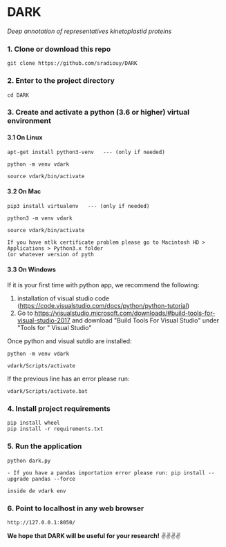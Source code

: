 # DARK
*Deep annotation of representatives kinetoplastid proteins*


### 1. Clone or download this repo

```
git clone https://github.com/sradiouy/DARK
```

### 2. Enter to the project directory

```
cd DARK
```

### 3. Create and activate a python (3.6 or higher) virtual environment  


#### 3.1 On Linux

```
apt-get install python3-venv   --- (only if needed)

python -m venv vdark

source vdark/bin/activate
````

#### 3.2 On Mac

```
pip3 install virtualenv   --- (only if needed)

python3 -m venv vdark

source vdark/bin/activate

If you have ntlk certificate problem please go to Macintosh HD > Applications > Python3.x folder 
(or whatever version of pyth
````

#### 3.3 On Windows 
 
 If it is your first time with python app, we recommend the following: 
  
  1. installation of visual studio code (https://code.visualstudio.com/docs/python/python-tutorial)
  1. Go to https://visualstudio.microsoft.com/downloads/#build-tools-for-visual-studio-2017 and download "Build Tools For Visual Studio" under "Tools for " Visual Studio"

Once python and visual sutdio are installed:

```
python -m venv vdark

vdark/Scripts/activate 
````
If the previous line has an error please run:

```
vdark/Scripts/activate.bat 

```

### 4. Install project requirements

```
pip install wheel
pip install -r requirements.txt
```

### 5. Run the application

```
python dark.py

- If you have a pandas importation error please run: pip install --upgrade pandas --force

inside de vdark env
```

### 6. Point to localhost in any web browser

````
http://127.0.0.1:8050/
````


**We hope that DARK will be useful for your research!** :v::v::v::v:
